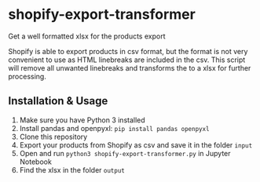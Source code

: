 # shopify-export-transformer
Get a well formatted xlsx for the products export

Shopify is able to export products in csv format, but the format is not very convenient to use as HTML linebreaks are included in the csv. This script will remove all unwanted linebreaks and transforms the  to a xlsx for further processing.

## Installation & Usage

1. Make sure you have Python 3 installed
2. Install pandas and openpyxl: `pip install pandas openpyxl`
3. Clone this repository
4. Export your products from Shopify as csv and save it in the folder `input`
5. Open and run `python3 shopify-export-transformer.py` in Jupyter Notebook 
6. Find the xlsx in the folder `output`